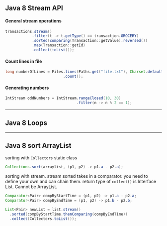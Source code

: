 ## Java 8 Stream API
#### General stream operations
```java
transactions.stream()
            .filter(t -> t.getType() == transaction.GROCERY)
            .sorted(comparing(Transaction::getValue).reversed())
            .map(Transaction::getId)
            .collect(toList());
```
#### Count lines in file
```java
long numberOfLines = Files.lines(Paths.get("file.txt"), Charset.defaultCharset())
                          .count();
```
#### Generating numbers
```java
IntStream oddNumbers = IntStream.rangeClosed(10, 30)
                                .filter(n -> n % 2 == 1);
```
---
## Java 8 Loops
---
## Java 8 sort ArrayList
sorting with `Collectors` static class
```java
Collections.sort(arraylist, (p1, p2) -> p1.a - p2.a);
```
sorting with stream. stream sorted takes in a comparator. you need to define your own and can chain them. return type of `collect()` is Interface List. Cannot be ArrayList.
```java
Comparator<Pair> compByStartTime = (p1, p2) -> p1.a - p2.a;
Comparator<Pair> compByEndTime = (p1, p2) -> p1.b - p2.b;

List<Pair> newList = list.stream()
  .sorted(compByStartTime.thenComparing(compByEndTime))
  .collect(Collectors.toList());
```

